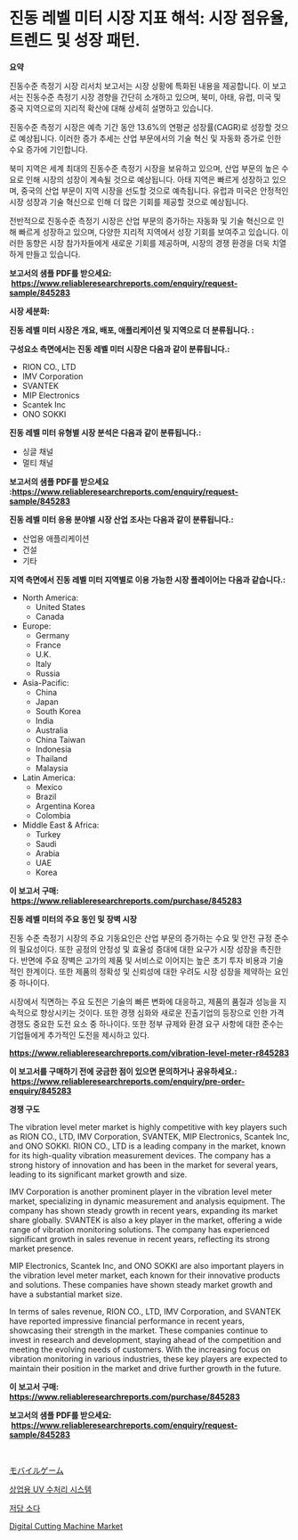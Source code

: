 <p><h1>진동 레벨 미터 시장 지표 해석: 시장 점유율, 트렌드 및 성장 패턴.</h1></p><p><strong>요약</strong></p>
<p><p>진동수준 측정기 시장 리서치 보고서는 시장 상황에 특화된 내용을 제공합니다. 이 보고서는 진동수준 측정기 시장 경향을 간단히 소개하고 있으며, 북미, 아태, 유럽, 미국 및 중국 지역으로의 지리적 확산에 대해 상세히 설명하고 있습니다.</p><p>진동수준 측정기 시장은 예측 기간 동안 13.6%의 연평균 성장률(CAGR)로 성장할 것으로 예상됩니다. 이러한 증가 추세는 산업 부문에서의 기술 혁신 및 자동화 증가로 인한 수요 증가에 기인합니다.</p><p>북미 지역은 세계 최대의 진동수준 측정기 시장을 보유하고 있으며, 산업 부문의 높은 수요로 인해 시장의 성장이 계속될 것으로 예상됩니다. 아태 지역은 빠르게 성장하고 있으며, 중국의 산업 부문이 지역 시장을 선도할 것으로 예측됩니다. 유럽과 미국은 안정적인 시장 성장과 기술 혁신으로 인해 더 많은 기회를 제공할 것으로 예상됩니다.</p><p>전반적으로 진동수준 측정기 시장은 산업 부문의 증가하는 자동화 및 기술 혁신으로 인해 빠르게 성장하고 있으며, 다양한 지리적 지역에서 성장 기회를 보여주고 있습니다. 이러한 동향은 시장 참가자들에게 새로운 기회를 제공하며, 시장의 경쟁 환경을 더욱 치열하게 만들고 있습니다.</p></p>
<p><strong>보고서의 샘플 PDF를 받으세요: &nbsp;<a href="https://www.reliableresearchreports.com/enquiry/request-sample/845283">https://www.reliableresearchreports.com/enquiry/request-sample/845283</a></strong></p>
<p><strong>시장 세분화:</strong></p>
<p><strong> 진동 레벨 미터 시장은 개요, 배포, 애플리케이션 및 지역으로 더 분류됩니다. :</strong></p>
<p><strong>구성요소 측면에서는 진동 레벨 미터 시장은 다음과 같이 분류됩니다.:</strong></p>
<p><ul><li>RION CO., LTD</li><li>IMV Corporation</li><li>SVANTEK</li><li>MIP Electronics</li><li>Scantek Inc</li><li>ONO SOKKI</li></ul></p>
<p><strong> 진동 레벨 미터 유형별 시장 분석은 다음과 같이 분류됩니다.:</strong></p>
<p><ul><li>싱글 채널</li><li>멀티 채널</li></ul></p>
<p><strong>보고서의 샘플 PDF를 받으세요 :<a href="https://www.reliableresearchreports.com/enquiry/request-sample/845283">https://www.reliableresearchreports.com/enquiry/request-sample/845283</a></strong></p>
<p><strong> 진동 레벨 미터 응용 분야별 시장 산업 조사는 다음과 같이 분류됩니다.:</strong></p>
<p><ul><li>산업용 애플리케이션</li><li>건설</li><li>기타</li></ul></p>
<p><strong>지역 측면에서 진동 레벨 미터 지역별로 이용 가능한 시장 플레이어는 다음과 같습니다.:</strong></p>
<p><ul>
    <li>
        North America:
        <ul>
            <li>United States</li>
            <li>Canada</li>
        </ul>
    </li>
    <li>
        Europe:
        <ul>
            <li>Germany</li>
            <li>France</li>
            <li>U.K.</li>
            <li>Italy</li>
            <li>Russia</li>
        </ul>
    </li>
    <li>
        Asia-Pacific:
        <ul>
            <li>China</li>
            <li>Japan</li>
            <li>South Korea</li>
            <li>India</li>
            <li>Australia</li>
            <li>China Taiwan</li>
            <li>Indonesia</li>
            <li>Thailand</li>
            <li>Malaysia</li>
        </ul>
    </li>
    <li>
        Latin America:
        <ul>
            <li>Mexico</li>
            <li>Brazil</li>
            <li>Argentina Korea</li>
            <li>Colombia</li>
        </ul>
    </li>
    <li>
        Middle East & Africa:
        <ul>
            <li>Turkey</li>
            <li>Saudi</li>
            <li>Arabia</li>
            <li>UAE</li>
            <li>Korea</li>
        </ul>
    </li>
    </ul></p>
<p><strong>이 보고서 구매: &nbsp;<a href="https://www.reliableresearchreports.com/purchase/845283">https://www.reliableresearchreports.com/purchase/845283</a></strong></p>
<p><strong>진동 레벨 미터의 주요 동인 및 장벽 시장</strong></p>
<p><p>진동 수준 측정기 시장의 주요 기동요인은 산업 부문의 증가하는 수요 및 안전 규정 준수의 필요성이다. 또한 공정의 안정성 및 효율성 증대에 대한 요구가 시장 성장을 촉진한다. 반면에 주요 장벽은 고가의 제품 및 서비스로 이어지는 높은 초기 투자 비용과 기술적인 한계이다. 또한 제품의 정확성 및 신뢰성에 대한 우려도 시장 성장을 제약하는 요인 중 하나이다.</p><p>시장에서 직면하는 주요 도전은 기술의 빠른 변화에 대응하고, 제품의 품질과 성능을 지속적으로 향상시키는 것이다. 또한 경쟁 심화와 새로운 진출기업의 등장으로 인한 가격 경쟁도 중요한 도전 요소 중 하나이다. 또한 정부 규제와 환경 요구 사항에 대한 준수는 기업들에게 추가적인 도전을 제시하고 있다.</p></p>
<p><strong><a href="https://www.reliableresearchreports.com/vibration-level-meter-r845283">https://www.reliableresearchreports.com/vibration-level-meter-r845283</a></strong></p>
<p><strong>이 보고서를 구매하기 전에 궁금한 점이 있으면 문의하거나 공유하세요.: &nbsp;<a href="https://www.reliableresearchreports.com/enquiry/pre-order-enquiry/845283">https://www.reliableresearchreports.com/enquiry/pre-order-enquiry/845283</a></strong></p>
<p><strong>경쟁 구도</strong></p>
<p><p>The vibration level meter market is highly competitive with key players such as RION CO., LTD, IMV Corporation, SVANTEK, MIP Electronics, Scantek Inc, and ONO SOKKI. RION CO., LTD is a leading company in the market, known for its high-quality vibration measurement devices. The company has a strong history of innovation and has been in the market for several years, leading to its significant market growth and size.</p><p>IMV Corporation is another prominent player in the vibration level meter market, specializing in dynamic measurement and analysis equipment. The company has shown steady growth in recent years, expanding its market share globally. SVANTEK is also a key player in the market, offering a wide range of vibration monitoring solutions. The company has experienced significant growth in sales revenue in recent years, reflecting its strong market presence.</p><p>MIP Electronics, Scantek Inc, and ONO SOKKI are also important players in the vibration level meter market, each known for their innovative products and solutions. These companies have shown steady market growth and have a substantial market size.</p><p>In terms of sales revenue, RION CO., LTD, IMV Corporation, and SVANTEK have reported impressive financial performance in recent years, showcasing their strength in the market. These companies continue to invest in research and development, staying ahead of the competition and meeting the evolving needs of customers. With the increasing focus on vibration monitoring in various industries, these key players are expected to maintain their position in the market and drive further growth in the future.</p></p>
<p><strong>이 보고서 구매: &nbsp; <a href="https://www.reliableresearchreports.com/purchase/845283">https://www.reliableresearchreports.com/purchase/845283</a></strong></p>
<p><strong>보고서의 샘플 PDF를 받으세요: &nbsp;<a href="https://www.reliableresearchreports.com/enquiry/request-sample/845283">https://www.reliableresearchreports.com/enquiry/request-sample/845283</a></strong><strong></strong></p>
<p>&nbsp;</p>
<p><p><a href="https://medium.com/@josuehezog2023/%E3%83%A2%E3%83%90%E3%82%A4%E3%83%AB%E3%82%B2%E3%83%BC%E3%83%A0%E5%B8%82%E5%A0%B4-2031%E5%B9%B4%E3%81%BE%E3%81%A7%E3%81%AE%E3%83%88%E3%83%AC%E3%83%B3%E3%83%89-%E4%BA%88%E6%B8%AC-%E7%AB%B6%E4%BA%89%E5%88%86%E6%9E%90-8ac6e4647e0a">モバイルゲーム</a></p><p><a href="https://medium.com/@conormarvin1936/%EC%83%81%EC%97%85%EC%9A%A9-uv-%EC%88%98%EC%B2%98%EB%A6%AC-%EC%8B%9C%EC%8A%A4%ED%85%9C-%EC%8B%9C%EC%9E%A5-%EA%B7%9C%EB%AA%A8-cagr-%EC%B6%94%EC%84%B8-2024-2030-6d51ec246a75">상업용 UV 수처리 시스템</a></p><p><a href="https://medium.com/@kathyorton6556/%EC%A0%80%EB%8B%B9%EB%A5%98-%EC%86%8C%EB%8B%A4-%EC%8B%9C%EC%9E%A5-%EC%8B%9C%EC%9E%A5-%EC%A0%90%EC%9C%A0%EC%9C%A8-%EC%8B%9C%EC%9E%A5-%EB%8F%99%ED%96%A5-%EB%B0%8F-%EB%AF%B8%EB%9E%98-%EC%84%B1%EC%9E%A5-%ED%83%90%EC%83%89-7b3198153315">저당 소다</a></p><p><a href="https://github.com/CliffMedina6/Market-Research-Report-List-4/blob/main/digital-cutting-machine-market.md">Digital Cutting Machine Market</a></p></p>